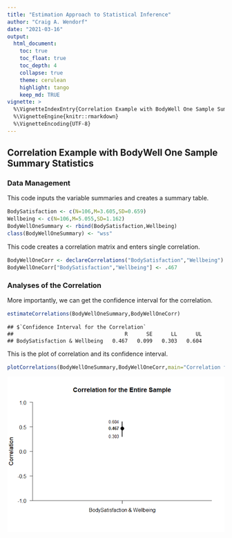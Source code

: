 ```yaml
---
title: "Estimation Approach to Statistical Inference"
author: "Craig A. Wendorf"
date: "2021-03-16"
output:
  html_document:
    toc: true
    toc_float: true
    toc_depth: 4
    collapse: true
    theme: cerulean
    highlight: tango
    keep_md: TRUE
vignette: >
  %\VignetteIndexEntry{Correlation Example with BodyWell One Sample Summary Statistics}
  %\VignetteEngine{knitr::rmarkdown}
  %\VignetteEncoding{UTF-8}
---
```






## Correlation Example with BodyWell One Sample Summary Statistics

### Data Management

This code inputs the variable summaries and creates a summary table.

```r
BodySatisfaction <- c(N=106,M=3.605,SD=0.659)
Wellbeing <- c(N=106,M=5.055,SD=1.162)
BodyWellOneSummary <- rbind(BodySatisfaction,Wellbeing)
class(BodyWellOneSummary) <- "wss"
```

This code creates a correlation matrix and enters single correlation.

```r
BodyWellOneCorr <- declareCorrelations("BodySatisfaction","Wellbeing")
BodyWellOneCorr["BodySatisfaction","Wellbeing"] <- .467
```

### Analyses of the Correlation

More importantly, we can get the confidence interval for the correlation.

```r
estimateCorrelations(BodyWellOneSummary,BodyWellOneCorr)
```

```
## $`Confidence Interval for the Correlation`
##                                    R      SE      LL      UL
## BodySatisfaction & Wellbeing   0.467   0.099   0.303   0.604
```

This is the plot of correlation and its confidence interval.

```r
plotCorrelations(BodyWellOneSummary,BodyWellOneCorr,main="Correlation for the Entire Sample",ylim=c(-1,1))
```

![](figures/BodyWellOne-Correlation-1.png)<!-- -->
